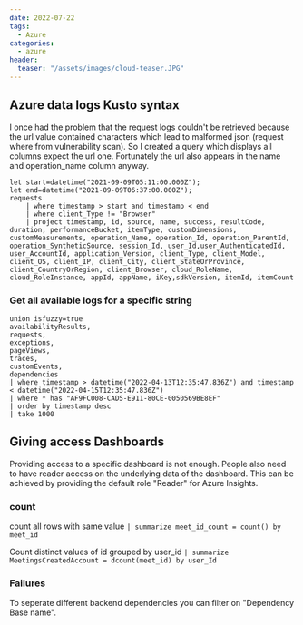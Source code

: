 ```yaml
---
date: 2022-07-22
tags:
  - Azure
categories:
  - azure
header:
  teaser: "/assets/images/cloud-teaser.JPG"
---
```


## Azure data logs Kusto syntax
I once had the problem that the request logs couldn't be retrieved because the url value contained characters which lead to malformed json (request where from vulnerability scan).
So I created a query which displays all columns expect the url one. Fortunately the url also appears in the name and operation_name column anyway.
```
let start=datetime("2021-09-09T05:11:00.000Z");
let end=datetime("2021-09-09T06:37:00.000Z");
requests
    | where timestamp > start and timestamp < end
    | where client_Type != "Browser"
    | project timestamp, id, source, name, success, resultCode, duration, performanceBucket, itemType, customDimensions, customMeasurements, operation_Name, operation_Id, operation_ParentId, operation_SyntheticSource, session_Id, user_Id,user_AuthenticatedId, user_AccountId, application_Version, client_Type, client_Model, client_OS, client_IP, client_City, client_StateOrProvince, client_CountryOrRegion, client_Browser, cloud_RoleName, cloud_RoleInstance, appId, appName, iKey,sdkVersion, itemId, itemCount
```

### Get all available logs for a specific string
```
union isfuzzy=true
availabilityResults,
requests,
exceptions,
pageViews,
traces,
customEvents,
dependencies
| where timestamp > datetime("2022-04-13T12:35:47.836Z") and timestamp < datetime("2022-04-15T12:35:47.836Z")
| where * has "AF9FC008-CAD5-E911-80CE-0050569BE8EF"
| order by timestamp desc
| take 1000
```

## Giving access Dashboards
Providing access to a specific dashboard is not enough. People also need to have reader access on the underlying data of the dashboard.
This can be achieved by providing the default role "Reader" for Azure Insights. 

### count

count all rows with same value
```| summarize meet_id_count = count() by meet_id```

Count distinct values of id grouped by user_id
```| summarize MeetingsCreatedAccount = dcount(meet_id) by user_Id```

### Failures
To seperate different backend dependencies you can filter on "Dependency Base name". 